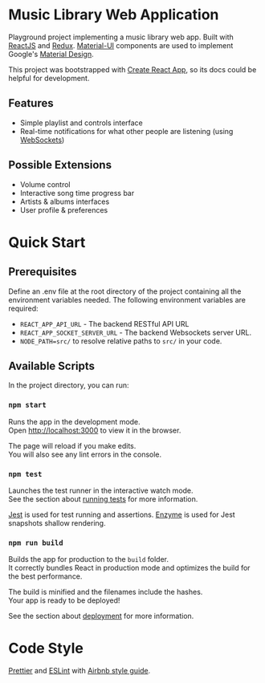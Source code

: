 # Music Library Web Application

Playground project implementing a music library web app. Built with [ReactJS](https://reactjs.org/) and [Redux](https://redux.js.org/). [Material-UI](https://material-ui.com/) components are used to implement Google's [Material Design](https://material.io/design/).

This project was bootstrapped with [Create React App](https://github.com/facebook/create-react-app), so its docs could be helpful for development.

## Features

- Simple playlist and controls interface
- Real-time notifications for what other people are listening (using [WebSockets](https://en.wikipedia.org/wiki/WebSocket))

## Possible Extensions

- Volume control
- Interactive song time progress bar
- Artists & albums interfaces
- User profile & preferences

# Quick Start

## Prerequisites

Define an .env file at the root directory of the project containing all the environment variables needed. The following environment variables are required:

- `REACT_APP_API_URL` - The backend RESTful API URL
- `REACT_APP_SOCKET_SERVER_URL` - The backend Websockets server URL.
- `NODE_PATH=src/` to resolve relative paths to `src/` in your code.

## Available Scripts

In the project directory, you can run:

### `npm start`

Runs the app in the development mode.<br>
Open [http://localhost:3000](http://localhost:3000) to view it in the browser.

The page will reload if you make edits.<br>
You will also see any lint errors in the console.

### `npm test`

Launches the test runner in the interactive watch mode.<br>
See the section about [running tests](https://facebook.github.io/create-react-app/docs/running-tests) for more information.

[Jest](https://jestjs.io/) is used for test running and assertions. [Enzyme](https://airbnb.io/enzyme/index.html) is used for Jest snapshots shallow rendering.

### `npm run build`

Builds the app for production to the `build` folder.<br>
It correctly bundles React in production mode and optimizes the build for the best performance.

The build is minified and the filenames include the hashes.<br>
Your app is ready to be deployed!

See the section about [deployment](https://facebook.github.io/create-react-app/docs/deployment) for more information.

# Code Style

[Prettier](https://prettier.io/) and [ESLint](https://eslint.org/) with [Airbnb style guide](https://github.com/airbnb/javascript).
